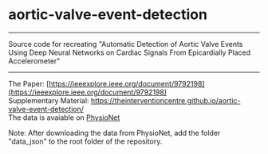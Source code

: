 # aortic-valve-event-detection

- - -

Source code for recreating "Automatic Detection of Aortic Valve Events Using Deep Neural Networks on Cardiac Signals From Epicardially Placed Accelerometer"

- - -

The Paper: [https://ieeexplore.ieee.org/document/9792198](https://ieeexplore.ieee.org/document/9792198) \
Supplementary Material: https://theinterventioncentre.github.io/aortic-valve-event-detection/ \
The data is avaiable on [PhysioNet](https://ieeexplore.ieee.org/document/9792198)

Note: After downloading the data from PhysioNet, add the folder "data_json" to the root folder of the repository.

